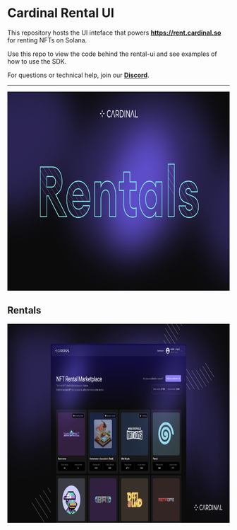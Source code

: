 # Cardinal Rental UI

This repository hosts the UI inteface that powers **https://rent.cardinal.so** for renting NFTs on Solana.

Use this repo to view the code behind the rental-ui and see examples of how to use the SDK.

For questions or technical help, join our **[Discord](https://discord.gg/cardinallabs)**.

---

<div style="text-align: center; width: 100%;">
  <img style="height: 450px" src="./docs-assets/banner.png" />
</div>

## Rentals

<div style="text-align: center; width: 100%;">
  <img style="height: 450px" src="./docs-assets/landing.svg" />
</div>
